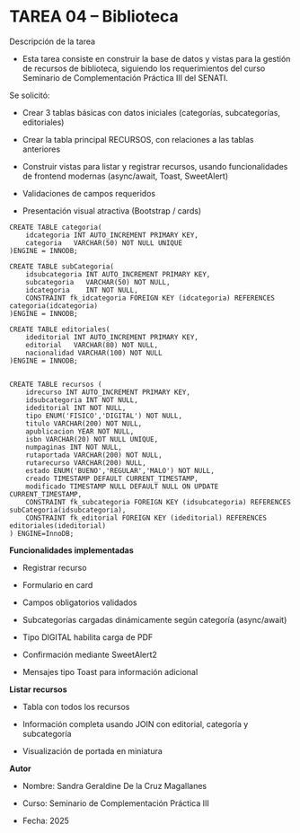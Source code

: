  # TAREA 04 – Biblioteca
 Descripción de la tarea

 * Esta tarea consiste en construir la base de datos y vistas para la gestión de recursos de biblioteca, siguiendo los requerimientos del curso Seminario de Complementación Práctica III del SENATI.

Se solicitó:

* Crear 3 tablas básicas con datos iniciales (categorías,   subcategorías, editoriales)

* Crear la tabla principal RECURSOS, con relaciones a las tablas anteriores

* Construir vistas para listar y registrar recursos, usando funcionalidades de frontend modernas (async/await, Toast, SweetAlert)

* Validaciones de campos requeridos

* Presentación visual atractiva (Bootstrap / cards)

````
CREATE TABLE categoria(
    idcategoria INT AUTO_INCREMENT PRIMARY KEY,
    categoria   VARCHAR(50) NOT NULL UNIQUE
)ENGINE = INNODB;
````

````
CREATE TABLE subCategoria(
    idsubcategoria INT AUTO_INCREMENT PRIMARY KEY, 
    subcategoria   VARCHAR(50) NOT NULL,
    idcategoria    INT NOT NULL,
    CONSTRAINT fk_idcategoria FOREIGN KEY (idcategoria) REFERENCES categoria(idcategoria)
)ENGINE = INNODB;

````

````
CREATE TABLE editoriales(
    ideditorial INT AUTO_INCREMENT PRIMARY KEY, 
    editorial   VARCHAR(80) NOT NULL,
    nacionalidad VARCHAR(100) NOT NULL
)ENGINE = INNODB;

````

````

CREATE TABLE recursos (
    idrecurso INT AUTO_INCREMENT PRIMARY KEY,
    idsubcategoria INT NOT NULL,
    ideditorial INT NOT NULL,
    tipo ENUM('FISICO','DIGITAL') NOT NULL,
    titulo VARCHAR(200) NOT NULL,
    apublicacion YEAR NOT NULL,
    isbn VARCHAR(20) NOT NULL UNIQUE,
    numpaginas INT NOT NULL,
    rutaportada VARCHAR(200) NOT NULL,
    rutarecurso VARCHAR(200) NULL,
    estado ENUM('BUENO','REGULAR','MALO') NOT NULL,
    creado TIMESTAMP DEFAULT CURRENT_TIMESTAMP,
    modificado TIMESTAMP NULL DEFAULT NULL ON UPDATE CURRENT_TIMESTAMP,
    CONSTRAINT fk_subcategoria FOREIGN KEY (idsubcategoria) REFERENCES subCategoria(idsubcategoria),
    CONSTRAINT fk_editorial FOREIGN KEY (ideditorial) REFERENCES editoriales(ideditorial)
) ENGINE=InnoDB;

````
 **Funcionalidades implementadas**

 * Registrar recurso

 * Formulario en card

 * Campos obligatorios validados

 * Subcategorías cargadas dinámicamente según categoría (async/await)

 * Tipo DIGITAL habilita carga de PDF

 * Confirmación mediante SweetAlert2

 * Mensajes tipo Toast para información adicional

**Listar recursos**

 * Tabla con todos los recursos

 * Información completa usando JOIN con editorial, categoría y subcategoría

 * Visualización de portada en miniatura


**Autor**

 * Nombre: Sandra Geraldine De la Cruz Magallanes

 * Curso: Seminario de Complementación Práctica III 

 * Fecha: 2025